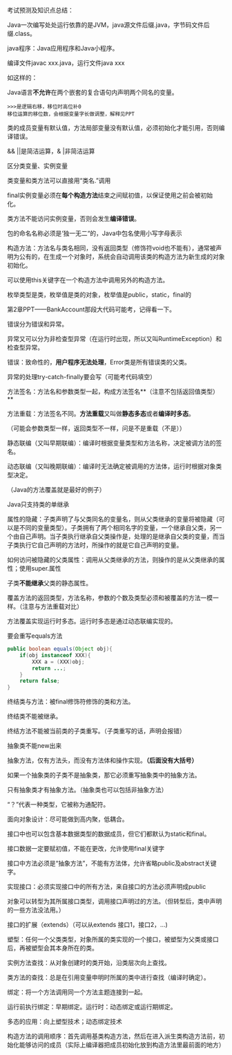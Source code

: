 考试预测及知识点总结：

Java一次编写处处运行依靠的是JVM，java源文件后缀.java，字节码文件后缀.class。

java程序：Java应用程序和Java小程序。

编译文件javac xxx.java，运行文件java xxx

如这样的：

Java语言**不允许**在两个嵌套的复合语句内声明两个同名的变量。

```
>>>是逻辑右移，移位时高位补0
移位运算的移位数，会根据变量字长做调整，解释见PPT
```

类的成员变量有默认值，方法局部变量没有默认值，必须初始化才能引用，否则编译错误。

&& ||是简洁运算，& |非简洁运算

区分类变量、实例变量

类变量和类方法可以直接用“类名.”调用

final实例变量必须在**每个构造方法**结束之间赋初值，以保证使用之前会被初始化。

类方法不能访问实例变量，否则会发生**编译错误**。

包的命名名称必须是‘独一无二“的，Java中包名使用小写字母表示

构造方法：方法名与类名相同，没有返回类型（修饰符void也不能有），通常被声明为公有的，在生成一个对象时，系统会自动调用该类的构造方法为新生成的对象初始化。

可以使用this关键字在一个构造方法中调用另外的构造方法。

枚举类型是类，枚举值是类的对象，枚举值是public，static，final的

第2章PPT——BankAccount那段大代码可能考，记得看一下。

错误分为错误和异常。

异常又可以分为非检查型异常（在运行时出现，所以又叫RuntimeException）和检查型异常。

错误：致命性的，**用户程序无法处理**，Error类是所有错误类的父类。

异常的处理try-catch-finally要会写（可能考代码填空）

方法签名：方法名和参数类型一起，构成方法签名**（注意不包括返回值类型）**

方法重载：方法签名不同。**方法重载**又叫做**静态多态**或者**编译时多态**。

（可能会参数类型一样，返回类型不一样，问是不是重载（不是））

静态联编（又叫早期联编）：编译时根据变量类型和方法名称，决定被调方法的签名。

动态联编（又叫晚期联编）：编译时无法确定被调用的方法体，运行时根据对象类型决定。

（Java的方法覆盖就是最好的例子）

Java只支持类的单继承

属性的隐藏：子类声明了与父类同名的变量名，则从父类继承的变量将被隐藏（可以是不同的变量类型）。子类拥有了两个相同名字的变量，一个继承自父类，另一个由自己声明。当子类执行继承自父类操作是，处理的是继承自父类的变量，而当子类执行它自己声明的方法时，所操作的就是它自己声明的变量。

如何访问被隐藏的父类属性：调用从父类继承的方法，则操作的是从父类继承的属性；使用super.属性

子类**不能继承**父类的静态属性。

覆盖方法的返回类型，方法名称，参数的个数及类型必须和被覆盖的方法一模一样。（注意与方法重载对比）

方法覆盖实现运行时多态。运行时多态是通过动态联编实现的。

要会重写equals方法

```java
public boolean equals(Object obj){
	if(obj instanceof XXX){
		XXX a = (XXX)obj;
		return ...;
	}
	return false;
}
```

终结类与方法：被final修饰符修饰的类和方法。

终结类不能被继承。

终结方法不能被当前类的子类重写。（子类重写的话，声明会报错）

抽象类不能new出来

抽象方法，仅有方法头，而没有方法体和操作实现。**（后面没有大括号）**

如果一个抽象类的子类不是抽象类，那它必须重写抽象类中的抽象方法。

只有抽象类才有抽象方法。（抽象类也可以包括非抽象方法）

“？”代表一种类型，它被称为通配符。

面向对象设计：尽可能做到高内聚，低耦合。

接口中也可以包含基本数据类型的数据成员，但它们都默认为static和final。

接口数据一定要赋初值，不能在更改，允许使用final关键字

接口中方法必须是“抽象方法”，不能有方法体，允许省略public及abstract关键字。

实现接口：必须实现接口中的所有方法，来自接口的方法必须声明成public

对象可以转型为其所属接口类型，调用接口声明过的方法。（但转型后，类中声明的一些方法没法用。）

接口的扩展（extends）（可以从extends 接口1，接口2，…)

塑型：任何一个父类类型，对象所属的类实现的一个接口，被塑型为父类或接口后，再被塑型会其本身所在的类。

实例方法查找：从对象创建时的类开始，沿类层次向上查找。

类方法的查找：总是在引用变量申明时所属的类中进行查找（编译时确定）。

绑定：将一个方法调用同一个方法主题连接到一起。

运行前执行绑定：早期绑定。运行时：动态绑定或运行期绑定。

多态的应用：向上塑型技术；动态绑定技术

构造方法的调用顺序：首先调用基类构造方法，然后在进入派生类构造方法前，初始化能够访问的成员（实际上编译器把成员初始化放到构造方法里最前面的地方）
